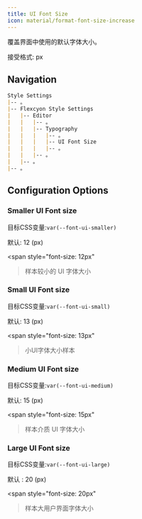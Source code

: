 ```yaml
---
title: UI Font Size
icon: material/format-font-size-increase
---
```


覆盖界面中使用的默认字体大小。

接受格式: px


## Navigation
```md
Style Settings
|-- 。
|-- Flexcyon Style Settings
|   |-- Editor
|   |   |-- 。
|   |   |-- Typography
|   |   |   |-- 。
|   |   |   |-- UI Font Size
|   |   |   |-- 。
|   |   |-- 。
|   |-- 。
|-- 。
```

## Configuration Options

### Smaller UI Font size
目标CSS变量:`var(--font-ui-smaller)`

默认: 12 (px)

<span style="font-size: 12px"
>样本较小的 UI 字体大小</span>

### Small UI Font size
目标CSS变量:`var(--font-ui-small)`

默认: 13 (px)

<span style="font-size: 13px"
>小UI字体大小样本</span>

### Medium UI Font size
目标CSS变量:`var(--font-ui-medium)`

默认: 15 (px)

<span style="font-size: 15px"
>样本介质 UI 字体大小</span>

### Large UI Font size
目标CSS变量:`var(--font-ui-large)`

默认 : 20 (px)

<span style="font-size: 20px"
>样本大用户界面字体大小</span>